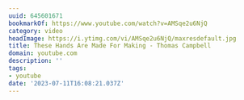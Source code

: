 ```yaml
---
uuid: 645601671
bookmarkOf: https://www.youtube.com/watch?v=AMSqe2u6NjQ
category: video
headImage: https://i.ytimg.com/vi/AMSqe2u6NjQ/maxresdefault.jpg
title: These Hands Are Made For Making - Thomas Campbell
domain: youtube.com
description: ''
tags:
- youtube
date: '2023-07-11T16:08:21.037Z'
---
```



